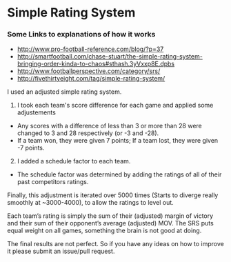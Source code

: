 # Simple Rating System

### Some Links to explanations of how it works
* http://www.pro-football-reference.com/blog/?p=37
* http://smartfootball.com/chase-stuart/the-simple-rating-system-bringing-order-kinda-to-chaos#sthash.3yVxxp8E.dpbs
* http://www.footballperspective.com/category/srs/
* http://fivethirtyeight.com/tag/simple-rating-system/

I used an adjusted simple rating system.

1. I took each team's score difference for each game and applied some adjustements
  * Any scores with a difference of less than 3 or more than 28 were changed to 3 and 28 respectively (or -3 and -28).
  * If a team won, they were given 7 points; If a team lost, they were given -7 points.
2. I added a schedule factor to each team.
  * The schedule factor was determined by adding the ratings of all of their past competitors ratings.

Finally, this adjustment is iterated over 5000 times (Starts to diverge really smoothly at ~3000-4000), to allow the ratings to level out.

Each team’s rating is simply the sum of their (adjusted) margin of victory and their sum of their opponent’s average (adjusted) MOV.
The SRS puts equal weight on all games, something the brain is not good at doing.

The final results are not perfect. So if you have any ideas on how to improve it please submit an issue/pull request.
